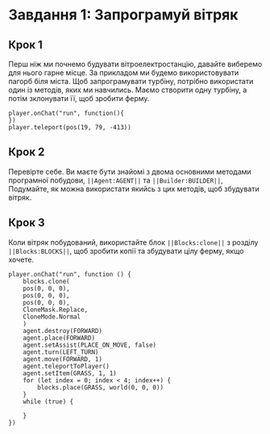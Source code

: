 

# Завдання 1: Запрограмуй вітряк

## Крок 1
Перш ніж ми почнемо будувати вітроелектростанцію, давайте виберемо для нього гарне місце. За прикладом ми будемо використовувати пагорб біля міста. Щоб запрограмувати турбіну, потрібно використати один із методів, яких ми навчились. Маємо створити одну турбіну, а потім зклонувати її, щоб зробити ферму.

```template
player.onChat("run", function(){
})
player.teleport(pos(19, 79, -413))
```

## Крок 2
Перевірте себе. Ви маєте бути знайомі з двома основними методами програмної побудови, ``||Agent:AGENT||`` та ``||Builder:BUILDER||``, Подумайте, як можна використати якийсь з цих методів, щоб збудувати вітряк.

## Крок 3
Коли вітряк побудований, використайте блок ``||Blocks:clone||`` з розділу ``||Blocks:BLOCKS||``, щоб зробити копії та збудувати цілу ферму, якщо хочете.   


```ghost
player.onChat("run", function () {
    blocks.clone(
    pos(0, 0, 0),
    pos(0, 0, 0),
    pos(0, 0, 0),
    CloneMask.Replace,
    CloneMode.Normal
    )
    agent.destroy(FORWARD)
    agent.place(FORWARD)
    agent.setAssist(PLACE_ON_MOVE, false)
    agent.turn(LEFT_TURN)
    agent.move(FORWARD, 1)
    agent.teleportToPlayer()
    agent.setItem(GRASS, 1, 1)
    for (let index = 0; index < 4; index++) {
        blocks.place(GRASS, world(0, 0, 0))
    }
    while (true) {
    	
    }
})
```
